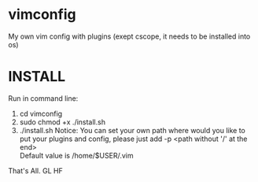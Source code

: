 vimconfig
=========

My own vim config with plugins (exept cscope, it needs to be installed into os)

INSTALL
=======

Run in command line:

1. cd vimconfig
2. sudo chmod +x ./install.sh
3. ./install.sh 
Notice: 
You can set your own path where would you like to put your plugins and config, please just add -p <path without '/' at the end>  
Default value is /home/$USER/.vim

That's All.
GL HF
